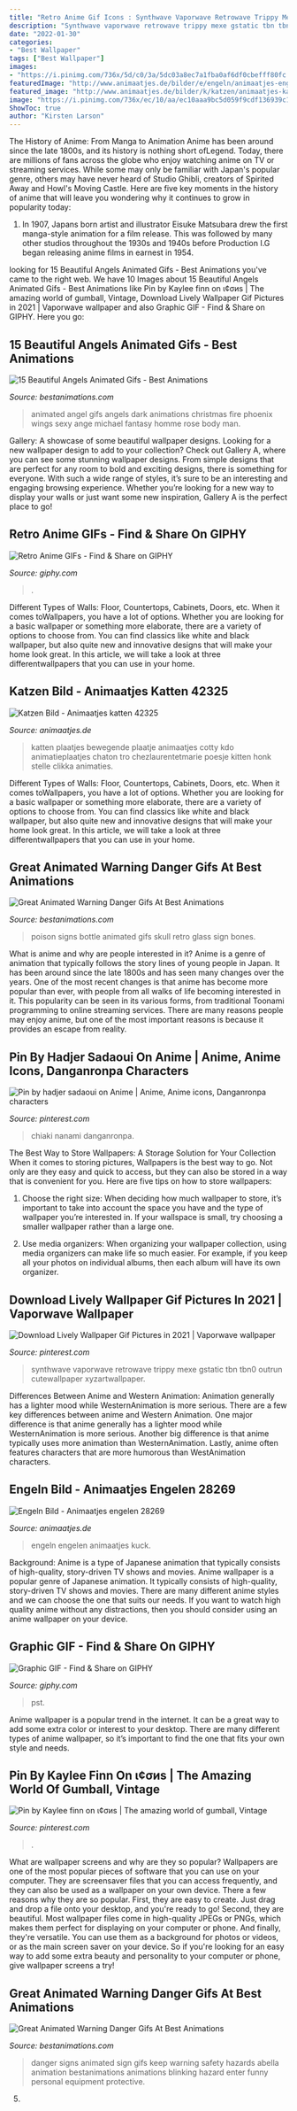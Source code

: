 ```yaml
---
title: "Retro Anime Gif Icons : Synthwave Vaporwave Retrowave Trippy Mexe Gstatic Tbn Tbn0 Outrun Cutewallpaper Xyzartwallpaper"
description: "Synthwave vaporwave retrowave trippy mexe gstatic tbn tbn0 outrun cutewallpaper xyzartwallpaper"
date: "2022-01-30"
categories:
- "Best Wallpaper"
tags: ["Best Wallpaper"]
images:
- "https://i.pinimg.com/736x/5d/c0/3a/5dc03a8ec7a1fba0af6df0cbefff80fc.jpg"
featuredImage: "http://www.animaatjes.de/bilder/e/engeln/animaatjes-engelen-28269.jpg"
featured_image: "http://www.animaatjes.de/bilder/k/katzen/animaatjes-katten-42325.gif"
image: "https://i.pinimg.com/736x/ec/10/aa/ec10aaa9bc5d059f9cdf136939c1a811.jpg"
ShowToc: true
author: "Kirsten Larson"
---
```



The History of Anime: From Manga to Animation
Anime has been around since the late 1800s, and its history is nothing short ofLegend. Today, there are millions of fans across the globe who enjoy watching anime on TV or streaming services. While some may only be familiar with Japan's popular genre, others may have never heard of Studio Ghibli, creators of Spirited Away and Howl's Moving Castle. Here are five key moments in the history of anime that will leave you wondering why it continues to grow in popularity today:
1) In 1907, Japans born artist and illustrator Eisuke Matsubara drew the first manga-style animation for a film release. This was followed by many other studios throughout the 1930s and 1940s before Production I.G began releasing anime films in earnest in 1954.

	

		
looking for 15 Beautiful Angels Animated Gifs - Best Animations you've came to the right web. We have 10 Images about 15 Beautiful Angels Animated Gifs - Best Animations like Pin by Kaylee finn on ι¢σиѕ | The amazing world of gumball, Vintage, Download Lively Wallpaper Gif Pictures in 2021 | Vaporwave wallpaper and also Graphic GIF - Find &amp; Share on GIPHY. Here you go:
		
    
## 15 Beautiful Angels Animated Gifs - Best Animations

<img loading=lazy src="http://bestanimations.com/Holidays/Christmas/angels/angel-animated-gif-2.gif" onerror="this.onerror=null;this.src='https://tse2.mm.bing.net/th?id=OIP.utLPFF7vySbjY0iEdUFfcAAAAA&amp;pid=15.1';" alt="15 Beautiful Angels Animated Gifs - Best Animations">

_Source: bestanimations.com_

>animated angel gifs angels dark animations christmas fire phoenix wings sexy ange michael fantasy homme rose body man. 

	

Gallery: A showcase of some beautiful wallpaper designs.
Looking for a new wallpaper design to add to your collection? Check out Gallery A, where you can see some stunning wallpaper designs. From simple designs that are perfect for any room to bold and exciting designs, there is something for everyone. With such a wide range of styles, it’s sure to be an interesting and engaging browsing experience. Whether you’re looking for a new way to display your walls or just want some new inspiration, Gallery A is the perfect place to go!





	
	
    
## Retro Anime GIFs - Find &amp; Share On GIPHY

<img loading=lazy src="https://media.giphy.com/media/2goBhGDSAC5k4/giphy-facebook_s.jpg" onerror="this.onerror=null;this.src='https://tse4.mm.bing.net/th?id=OIP.sb9O9ejaH8kx0L2Mk3LZfAHaEK&amp;pid=15.1';" alt="Retro Anime GIFs - Find &amp; Share on GIPHY">

_Source: giphy.com_

>. 

	

Different Types of Walls: Floor, Countertops, Cabinets, Doors, etc.
When it comes toWallpapers, you have a lot of options. Whether you are looking for a basic wallpaper or something more elaborate, there are a variety of options to choose from. You can find classics like white and black wallpaper, but also quite new and innovative designs that will make your home look great. In this article, we will take a look at three differentwallpapers that you can use in your home.

    
## Katzen Bild - Animaatjes Katten 42325

<img loading=lazy src="http://www.animaatjes.de/bilder/k/katzen/animaatjes-katten-42325.gif" onerror="this.onerror=null;this.src='https://tse2.mm.bing.net/th?id=OIP.le32fh-WK1lhjT12opQEvAHaKf&amp;pid=15.1';" alt="Katzen Bild - Animaatjes katten 42325">

_Source: animaatjes.de_

>katten plaatjes bewegende plaatje animaatjes cotty kdo animatieplaatjes chaton tro chezlaurentetmarie poesje kitten honk stelle clikka animaties. 

	

Different Types of Walls: Floor, Countertops, Cabinets, Doors, etc.
When it comes toWallpapers, you have a lot of options. Whether you are looking for a basic wallpaper or something more elaborate, there are a variety of options to choose from. You can find classics like white and black wallpaper, but also quite new and innovative designs that will make your home look great. In this article, we will take a look at three differentwallpapers that you can use in your home.

    
## Great Animated Warning Danger Gifs At Best Animations

<img loading=lazy src="https://bestanimations.com/Signs%26Shapes/Hazards/poison-bottle-retro-black-white-animated-gif-2.gif" onerror="this.onerror=null;this.src='https://tse2.mm.bing.net/th?id=OIP.xyOZxKjUmCkKZ2uYMgDNpwHaGq&amp;pid=15.1';" alt="Great Animated Warning Danger Gifs At Best Animations">

_Source: bestanimations.com_

>poison signs bottle animated gifs skull retro glass sign bones. 

	

What is anime and why are people interested in it?
Anime is a genre of animation that typically follows the story lines of young people in Japan. It has been around since the late 1800s and has seen many changes over the years. One of the most recent changes is that anime has become more popular than ever, with people from all walks of life becoming interested in it. This popularity can be seen in its various forms, from traditional Toonami programming to online streaming services. There are many reasons people may enjoy anime, but one of the most important reasons is because it provides an escape from reality.

    
## Pin By Hadjer Sadaoui On Anime | Anime, Anime Icons, Danganronpa Characters

<img loading=lazy src="https://i.pinimg.com/736x/ec/10/aa/ec10aaa9bc5d059f9cdf136939c1a811.jpg" onerror="this.onerror=null;this.src='https://tse2.mm.bing.net/th?id=OIP.x5szh0jfKJKTy4kDg1s-0gHaHa&amp;pid=15.1';" alt="Pin by hadjer sadaoui on Anime | Anime, Anime icons, Danganronpa characters">

_Source: pinterest.com_

>chiaki nanami danganronpa. 

	

The Best Way to Store Wallpapers: A Storage Solution for Your Collection
When it comes to storing pictures, Wallpapers is the best way to go. Not only are they easy and quick to access, but they can also be stored in a way that is convenient for you. Here are five tips on how to store wallpapers:
1) Choose the right size: When deciding how much wallpaper to store, it’s important to take into account the space you have and the type of wallpaper you’re interested in. If your wallspace is small, try choosing a smaller wallpaper rather than a large one.

2) Use media organizers: When organizing your wallpaper collection, using media organizers can make life so much easier. For example, if you keep all your photos on individual albums, then each album will have its own organizer.

    
## Download Lively Wallpaper Gif Pictures In 2021 | Vaporwave Wallpaper

<img loading=lazy src="https://i.pinimg.com/736x/8f/8e/d1/8f8ed11545253fa910be8e93187e9ba1.jpg" onerror="this.onerror=null;this.src='https://tse1.mm.bing.net/th?id=OIP.joO0jKIido_7ZRXsewarDgAAAA&amp;pid=15.1';" alt="Download Lively Wallpaper Gif Pictures in 2021 | Vaporwave wallpaper">

_Source: pinterest.com_

>synthwave vaporwave retrowave trippy mexe gstatic tbn tbn0 outrun cutewallpaper xyzartwallpaper. 

	

Differences Between Anime and Western Animation: Animation generally has a lighter mood while WesternAnimation is more serious.
There are a few key differences between anime and Western Animation. One major difference is that anime generally has a lighter mood while WesternAnimation is more serious. Another big difference is that anime typically uses more animation than WesternAnimation. Lastly, anime often features characters that are more humorous than WestAnimation characters.

    
## Engeln Bild - Animaatjes Engelen 28269

<img loading=lazy src="http://www.animaatjes.de/bilder/e/engeln/animaatjes-engelen-28269.jpg" onerror="this.onerror=null;this.src='https://tse4.mm.bing.net/th?id=OIP.EW5mEVSdhuc-THJIjxkQbwHaJ8&amp;pid=15.1';" alt="Engeln Bild - Animaatjes engelen 28269">

_Source: animaatjes.de_

>engeln engelen animaatjes kuck. 

	

Background: Anime is a type of Japanese animation that typically consists of high-quality, story-driven TV shows and movies.
Anime wallpaper is a popular genre of Japanese animation. It typically consists of high-quality, story-driven TV shows and movies. There are many different anime styles and we can choose the one that suits our needs. If you want to watch high quality anime without any distractions, then you should consider using an anime wallpaper on your device.

    
## Graphic GIF - Find &amp; Share On GIPHY

<img loading=lazy src="https://media.giphy.com/media/ZMOcq1y6qmpig/giphy.gif" onerror="this.onerror=null;this.src='https://tse1.mm.bing.net/th?id=OIP.kNyo6prLyDvbo_PzAzGYjQAAAA&amp;pid=15.1';" alt="Graphic GIF - Find &amp; Share on GIPHY">

_Source: giphy.com_

>pst. 

	

Anime wallpaper is a popular trend in the internet. It can be a great way to add some extra color or interest to your desktop. There are many different types of anime wallpaper, so it’s important to find the one that fits your own style and needs.

    
## Pin By Kaylee Finn On ι¢σиѕ | The Amazing World Of Gumball, Vintage

<img loading=lazy src="https://i.pinimg.com/736x/5d/c0/3a/5dc03a8ec7a1fba0af6df0cbefff80fc.jpg" onerror="this.onerror=null;this.src='https://tse2.mm.bing.net/th?id=OIP.oz65omgdAQ5ArMmB-dZdEgAAAA&amp;pid=15.1';" alt="Pin by Kaylee finn on ι¢σиѕ | The amazing world of gumball, Vintage">

_Source: pinterest.com_

>. 

	

What are wallpaper screens and why are they so popular?
Wallpapers are one of the most popular pieces of software that you can use on your computer. They are screensaver files that you can access frequently, and they can also be used as a wallpaper on your own device. There a few reasons why they are so popular. First, they are easy to create. Just drag and drop a file onto your desktop, and you're ready to go! Second, they are beautiful. Most wallpaper files come in high-quality JPEGs or PNGs, which makes them perfect for displaying on your computer or phone. And finally, they're versatile. You can use them as a background for photos or videos, or as the main screen saver on your device. So if you're looking for an easy way to add some extra beauty and personality to your computer or phone, give wallpaper screens a try!

    
## Great Animated Warning Danger Gifs At Best Animations

<img loading=lazy src="https://bestanimations.com/Signs&amp;Shapes/Hazards/danger-sign-animated-gif-33.gif" onerror="this.onerror=null;this.src='https://tse4.mm.bing.net/th?id=OIP.crqbRFUu7YJ0MzRbccrjAAHaDt&amp;pid=15.1';" alt="Great Animated Warning Danger Gifs At Best Animations">

_Source: bestanimations.com_

>danger signs animated sign gifs keep warning safety hazards abella animation bestanimations animations blinking hazard enter funny personal equipment protective. 

	

5.

